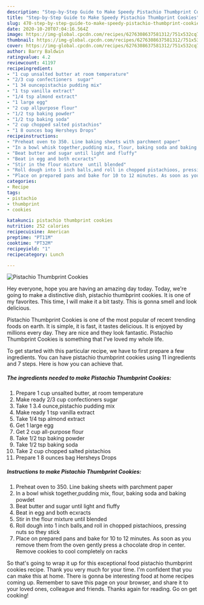 ```yaml
---
description: "Step-by-Step Guide to Make Speedy Pistachio Thumbprint Cookies"
title: "Step-by-Step Guide to Make Speedy Pistachio Thumbprint Cookies"
slug: 470-step-by-step-guide-to-make-speedy-pistachio-thumbprint-cookies
date: 2020-10-20T07:04:16.564Z
image: https://img-global.cpcdn.com/recipes/6276308637581312/751x532cq70/pistachio-thumbprint-cookies-recipe-main-photo.jpg
thumbnail: https://img-global.cpcdn.com/recipes/6276308637581312/751x532cq70/pistachio-thumbprint-cookies-recipe-main-photo.jpg
cover: https://img-global.cpcdn.com/recipes/6276308637581312/751x532cq70/pistachio-thumbprint-cookies-recipe-main-photo.jpg
author: Barry Baldwin
ratingvalue: 4.2
reviewcount: 41197
recipeingredient:
- "1 cup unsalted butter at room temperature"
- "2/3 cup confectioners  sugar"
- "1 34 ouncepistachio pudding mix"
- "1 tsp vanilla extract"
- "1/4 tsp almond extract"
- "1 large egg"
- "2 cup allpurpose flour"
- "1/2 tsp baking powder"
- "1/2 tsp baking soda"
- "2 cup chopped salted pistachios"
- "1 8 ounces bag Hersheys Drops"
recipeinstructions:
- "Preheat oven to 350. Line baking sheets with parchment paper"
- "In a bowl whisk together,pudding mix, flour, baking soda and baking powdet"
- "Beat butter and sugar until light and fluffy"
- "Beat in egg and both ecxracts"
- "Stir in the flour mixture  until blended"
- "Roll dough into 1 inch balls,and roll in chopped pistachioos, pressing nuts so they stick"
- "Place on prepared pans and bake for 10 to 12 minutes. As soon as you remove them from the oven gently press a chocolate drop in center. Remove cookies to cool completely  on racks"
categories:
- Recipe
tags:
- pistachio
- thumbprint
- cookies

katakunci: pistachio thumbprint cookies 
nutrition: 252 calories
recipecuisine: American
preptime: "PT11M"
cooktime: "PT32M"
recipeyield: "1"
recipecategory: Lunch

---
```



![Pistachio Thumbprint Cookies](https://img-global.cpcdn.com/recipes/6276308637581312/751x532cq70/pistachio-thumbprint-cookies-recipe-main-photo.jpg)

Hey everyone, hope you are having an amazing day today. Today, we're going to make a distinctive dish, pistachio thumbprint cookies. It is one of my favorites. This time, I will make it a bit tasty. This is gonna smell and look delicious.



Pistachio Thumbprint Cookies is one of the most popular of recent trending foods on earth. It is simple, it is fast, it tastes delicious. It is enjoyed by millions every day. They are nice and they look fantastic. Pistachio Thumbprint Cookies is something that I've loved my whole life.


To get started with this particular recipe, we have to first prepare a few ingredients. You can have pistachio thumbprint cookies using 11 ingredients and 7 steps. Here is how you can achieve that.

<!--inarticleads1-->

##### The ingredients needed to make Pistachio Thumbprint Cookies:

1. Prepare 1 cup unsalted butter, at room temperature
1. Make ready 2/3 cup confectioners  sugar
1. Take 1 3.4 ounce,pistachio pudding mix
1. Make ready 1 tsp vanilla extract
1. Take 1/4 tsp almond extract
1. Get 1 large egg
1. Get 2 cup all-purpose flour
1. Take 1/2 tsp baking powder
1. Take 1/2 tsp baking soda
1. Take 2 cup chopped salted pistachios
1. Prepare 1 8 ounces bag Hersheys Drops




<!--inarticleads2-->

##### Instructions to make Pistachio Thumbprint Cookies:

1. Preheat oven to 350. Line baking sheets with parchment paper
1. In a bowl whisk together,pudding mix, flour, baking soda and baking powdet
1. Beat butter and sugar until light and fluffy
1. Beat in egg and both ecxracts
1. Stir in the flour mixture  until blended
1. Roll dough into 1 inch balls,and roll in chopped pistachioos, pressing nuts so they stick
1. Place on prepared pans and bake for 10 to 12 minutes. As soon as you remove them from the oven gently press a chocolate drop in center. Remove cookies to cool completely  on racks




So that's going to wrap it up for this exceptional food pistachio thumbprint cookies recipe. Thank you very much for your time. I'm confident that you can make this at home. There is gonna be interesting food at home recipes coming up. Remember to save this page on your browser, and share it to your loved ones, colleague and friends. Thanks again for reading. Go on get cooking!
